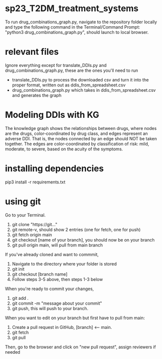 # sp23_T2DM_treatment_systems

To run drug_combinations_graph.py, navigate to the repository folder locally and
type the following command in the Terminal/Command Prompt: "python3
drug_combinations_graph.py", should launch to local browser.

# relevant files

Ignore everything except for translate_DDIs.py and drug_combinations_graph.py,
these are the ones you'll need to run

- translate_DDIs.py to process the downloaded csv and turn it into the proper
  format, written out as ddis_from_spreadsheet.csv
- drug_combinations_graph.py which takes in ddis_from_spreadsheet.csv and
  generates the graph

# Modeling DDIs with KG
The knowledge graph shows the relationships between drugs, where nodes are the drugs, color-coordinated by drug class, and edges represent an adverse DDI. That is, the nodes connected by an edge should NOT be taken together. The edges are color-coordinated by classification of risk: mild, moderate, to severe, based on the acuity of the symptoms.

# installing dependencies

pip3 install -r requirements.txt

# using git

Go to your Terminal.

1. git clone "https://git..."
2. git remote-v, should show 2 entries (one for fetch, one for push)
3. git fetch origin main
4. git checkout [name of your branch], you should now be on your branch
5. git pull origin main, will pull from main branch

If you've already cloned and want to commmit,

1. Navigate to the directory where your folder is stored
2. git init
3. git checkout [branch name]
4. Follow steps 3-5 above, then steps 1-3 below

When you're ready to commit your changes,

1. git add .
2. git commit -m "message about your commit"
3. git push, this will push to your branch.

When you want to edit on your branch but first have to pull from main:
1. Create a pull request in GitHub, [branch] <-- main.
2. git fetch
3. git pull

Then, go to the browser and click on "new pull request", assign reviewers if
needed
